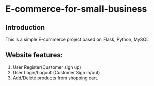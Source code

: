 # E-commerce-for-small-business
## Introduction
This is a simple E-commerce project based on Flask, Python, MySQL
## Website features:
  1. User Register(Customer sign up)  
  2. User Login/Logout (Customer Sign in/out)  
  3. Add/Delete products from shopping cart.  
